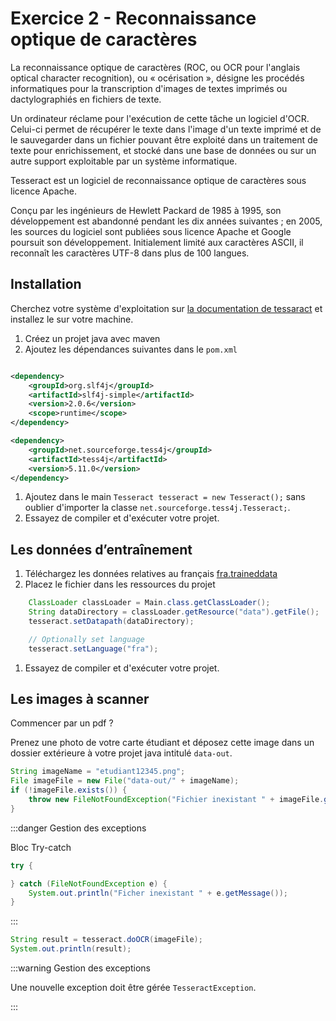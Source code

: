 # Exercice 2 - Reconnaissance optique de caractères

La reconnaissance optique de caractères (ROC, ou OCR pour l'anglais optical character recognition), ou « océrisation », désigne les procédés informatiques pour la transcription d'images de textes imprimés ou dactylographiés en fichiers de texte.

Un ordinateur réclame pour l'exécution de cette tâche un logiciel d'OCR. Celui-ci permet de récupérer le texte dans l'image d'un texte imprimé et de le sauvegarder dans un fichier pouvant être exploité dans un traitement de texte pour enrichissement, et stocké dans une base de données ou sur un autre support exploitable par un système informatique. 

Tesseract est un logiciel de reconnaissance optique de caractères sous licence Apache.

Conçu par les ingénieurs de Hewlett Packard de 1985 à 1995, son développement est abandonné pendant les dix années suivantes ; en 2005, les sources du logiciel sont publiées sous licence Apache et Google poursuit son développement. Initialement limité aux caractères ASCII, il reconnaît les caractères UTF-8 dans plus de 100 langues. 

## Installation

Cherchez votre système d'exploitation sur 
[la documentation de tessaract](https://tesseract-ocr.github.io/tessdoc/Installation.html)
et installez le sur votre machine.

1. Créez un projet java avec maven
1. Ajoutez les dépendances suivantes dans le `pom.xml`

```xml showLineNumbers

<dependency>
    <groupId>org.slf4j</groupId>
    <artifactId>slf4j-simple</artifactId>
    <version>2.0.6</version>
    <scope>runtime</scope>
</dependency>

<dependency>
    <groupId>net.sourceforge.tess4j</groupId>
    <artifactId>tess4j</artifactId>
    <version>5.11.0</version>
</dependency>

```

1. Ajoutez dans le main `Tesseract tesseract = new Tesseract();`
sans oublier d'importer la classe `net.sourceforge.tess4j.Tesseract;`.
1. Essayez de compiler et d'exécuter votre projet.

## Les données d’entraînement

1. Téléchargez les données relatives au français 
[fra.traineddata](https://github.com/tesseract-ocr/tessdata_fast)
1. Placez le fichier dans les ressources du projet

```java showLineNumbers
    ClassLoader classLoader = Main.class.getClassLoader();
    String dataDirectory = classLoader.getResource("data").getFile();
    tesseract.setDatapath(dataDirectory);

    // Optionally set language
    tesseract.setLanguage("fra");
```

1. Essayez de compiler et d'exécuter votre projet.


## Les images à scanner

Commencer par un pdf ?

Prenez une photo de votre carte étudiant et 
déposez cette image dans un dossier extérieure
à votre projet java intitulé `data-out`.

```java showLineNumbers
String imageName = "etudiant12345.png";
File imageFile = new File("data-out/" + imageName);
if (!imageFile.exists()) {
    throw new FileNotFoundException("Fichier inexistant " + imageFile.getAbsolutePath());
}
```

:::danger Gestion des exceptions

Bloc Try-catch

```java showLineNumbers
try {

} catch (FileNotFoundException e) {
    System.out.println("Ficher inexistant " + e.getMessage());
}
```

:::


```java showLineNumbers
String result = tesseract.doOCR(imageFile);
System.out.println(result);
```

:::warning Gestion des exceptions

Une nouvelle exception doit être gérée `TesseractException`.

:::